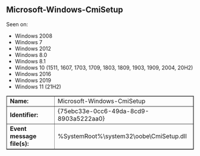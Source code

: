 ## Microsoft-Windows-CmiSetup

Seen on:
* Windows 2008
* Windows 7
* Windows 2012
* Windows 8.0
* Windows 8.1
* Windows 10 (1511, 1607, 1703, 1709, 1803, 1809, 1903, 1909, 2004, 20H2)
* Windows 2016
* Windows 2019
* Windows 11 (21H2)

<table border="1" class="docutils">
  <tbody>
    <tr>
      <td><b>Name:</b></td>
      <td>Microsoft-Windows-CmiSetup</td>
    </tr>
    <tr>
      <td><b>Identifier:</b></td>
      <td>{75ebc33e-0cc6-49da-8cd9-8903a5222aa0}</td>
    </tr>
    <tr>
      <td><b>Event message file(s):</b></td>
      <td>%SystemRoot%\system32\oobe\CmiSetup.dll</td>
    </tr>
  </tbody>
</table>

&nbsp;

